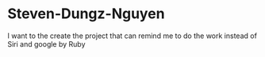 # Steven-Dungz-Nguyen
I want to the create the project that can remind me to do the work instead of Siri and google by Ruby
